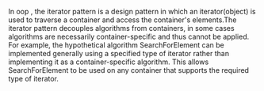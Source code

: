 In oop , the iterator pattern is a design pattern in which an iterator(object) is used to traverse a
container and
access
the container's elements.The iterator pattern decouples algorithms from containers, in some cases
algorithms are
necessarily
container-specific and thus cannot be applied.
<br>
For example, the hypothetical algorithm SearchForElement can be implemented generally using a
specified type of iterator
rather than implementing it as a container-specific algorithm. This allows SearchForElement to be
used on any container
that supports the required type of iterator.